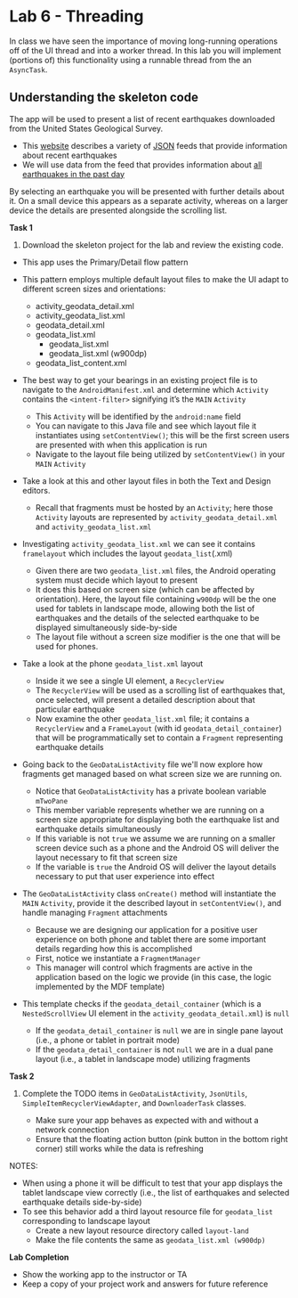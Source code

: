 # Lab 6 - Threading

In class we have seen the importance of moving long-running operations off of the UI thread and into a worker thread. In this lab you will implement (portions of) this functionality using a runnable thread from the an `AsyncTask`.

## Understanding the skeleton code

The app will be used to present a list of recent earthquakes downloaded from the United States Geological Survey.
  * This [website](https://earthquake.usgs.gov/earthquakes/feed/v1.0/geojson.php) describes a variety of [JSON](http://www.json.org/) feeds that provide information about recent earthquakes
  * We will use data from the feed that provides information about [all earthquakes in the past day](https://earthquake.usgs.gov/earthquakes/feed/v1.0/summary/all_day.geojson)

By selecting an earthquake you will be presented with further details about it. On a small device this appears as a separate activity, whereas on a larger device the details are presented alongside the scrolling list.

**Task 1**

1. Download the skeleton project for the lab and review the existing code.
  * This app uses the Primary/Detail flow pattern
  * This pattern employs multiple default layout files to make the UI adapt to different screen sizes and orientations:
    * activity_geodata_detail.xml
    * activity_geodata_list.xml
    * geodata_detail.xml
    * geodata_list.xml
      * geodata_list.xml
      * geodata_list.xml (w900dp)
    * geodata_list_content.xml

* The best way to get your bearings in an existing project file is to navigate to the `AndroidManifest.xml` and determine which `Activity` contains the `<intent-filter>` signifying it’s the `MAIN` `Activity`
  * This `Activity` will be identified by the `android:name` field
  * You can navigate to this Java file and see which layout file it instantiates using `setContentView()`; this will be the first screen users are presented with when this application is run
  * Navigate to the layout file being utilized by `setContentView()` in your `MAIN` `Activity`

* Take a look at this and other layout files in both the Text and Design editors.  
  * Recall that fragments must be hosted by an `Activity`; here those `Activity` layouts are represented by `activity_geodata_detail.xml` and `activity_geodata_list.xml`

* Investigating `activity_geodata_list.xml` we can see it contains `framelayout` which includes the layout `geodata_list`(.xml)
  * Given there are two `geodata_list.xml` files, the Android operating system must decide which layout to present
  * It does this based on screen size (which can be affected by orientation). Here, the layout file containing `w900dp` will be the one used for tablets in landscape mode, allowing both the list of earthquakes and the details of the selected earthquake to be displayed simultaneously side-by-side
  * The layout file without a screen size modifier is the one that will be used for phones.

* Take a look at the phone `geodata_list.xml` layout
  * Inside it we see a single UI element, a `RecyclerView`
  * The `RecyclerView` will be used as a scrolling list of earthquakes that, once selected, will present a detailed description about that particular earthquake
  * Now examine the other `geodata_list.xml` file; it contains a `RecyclerView` and a `FrameLayout` (with id `geodata_detail_container`) that will be programmatically set to contain a `Fragment` representing earthquake details

* Going back to the `GeoDataListActivity` file we'll now explore how fragments get managed based on what screen size we are running on.
  * Notice that `GeoDataListActivity` has a private boolean variable `mTwoPane`
  * This member variable represents whether we are running on a screen size appropriate for displaying both the earthquake list and earthquake details simultaneously
  * If this variable is not `true` we assume we are running on a smaller screen device such as a phone and the Android OS will deliver the layout necessary to fit that screen size
  * If the variable is `true` the Android OS will deliver the layout details necessary to put that user experience into effect

* The `GeoDataListActivity` class `onCreate()` method will instantiate the `MAIN` `Activity`, provide it the described layout in `setContentView()`, and handle managing `Fragment` attachments
  * Because we are designing our application for a positive user experience on both phone and tablet there are some important details regarding how this is accomplished
  * First, notice we instantiate a `FragmentManager`
  * This manager will control which fragments are active in the application based on the logic we provide (in this case, the logic implemented by the MDF template)

* This template checks if the `geodata_detail_container` (which is a `NestedScrollView` UI element in the `activity_geodata_detail.xml`) is `null`
  * If the `geodata_detail_container` is `null` we are in single pane layout (i.e., a phone or tablet in portrait mode)
  * If the `geodata_detail_container` is not `null` we are in a dual pane layout (i.e., a tablet in landscape mode) utilizing fragments

**Task 2**

1. Complete the TODO items in `GeoDataListActivity`, `JsonUtils`, `SimpleItemRecyclerViewAdapter`, and `DownloaderTask` classes.

   * Make sure your app behaves as expected with and without a network connection
   * Ensure that the floating action button (pink button in the bottom right corner) still works while the data is refreshing

NOTES:
* When using a phone it will be difficult to test that your app displays the tablet landscape view correctly (i.e., the list of earthquakes and selected earthquake details side-by-side)
* To see this behavior add a third layout resource file for `geodata_list` corresponding to landscape layout
  * Create a new layout resource directory called `layout-land`
  * Make the file contents the same as `geodata_list.xml (w900dp)`


**Lab Completion**

* Show the working app to the instructor or TA
* Keep a copy of your project work and answers for future reference

